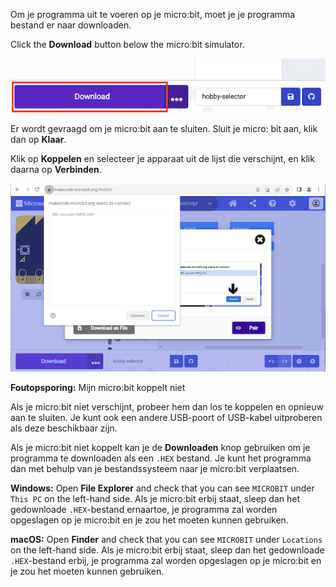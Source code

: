 Om je programma uit te voeren op je micro:bit, moet je je programma bestand er naar downloaden.

Click the **Download** button below the micro:bit simulator.

![De MakeCode-editor met de gemarkeerde Downloaden knop.](images/download-button.png)

Er wordt gevraagd om je micro:bit aan te sluiten. Sluit je micro: bit aan, klik dan op **Klaar**.

Klik op **Koppelen** en selecteer je apparaat uit de lijst die verschijnt, en klik daarna op **Verbinden**.

![Het dialoogvenster 'select micro:bit' toont een micro:bit-apparaat.](images/select-microbit.png)

**Foutopsporing:** Mijn micro:bit koppelt niet

Als je micro:bit niet verschijnt, probeer hem dan los te koppelen en opnieuw aan te sluiten. Je kunt ook een andere USB-poort of USB-kabel uitproberen als deze beschikbaar zijn.

Als je micro:bit niet koppelt kan je de **Downloaden** knop gebruiken om je programma te downloaden als een `.HEX` bestand. Je kunt het programma dan met behulp van je bestandssysteem naar je micro:bit verplaatsen.

**Windows:** Open **File Explorer** and check that you can see `MICROBIT` under `This PC` on the left-hand side. Als je micro:bit erbij staat, sleep dan het gedownloade `.HEX`-bestand ernaartoe, je programma zal worden opgeslagen op je micro:bit en je zou het moeten kunnen gebruiken.

**macOS:** Open **Finder** and check that you can see `MICROBIT` under `Locations` on the left-hand side. Als je micro:bit erbij staat, sleep dan het gedownloade `.HEX`-bestand erbij, je programma zal worden opgeslagen op je micro:bit en je zou het moeten kunnen gebruiken.
